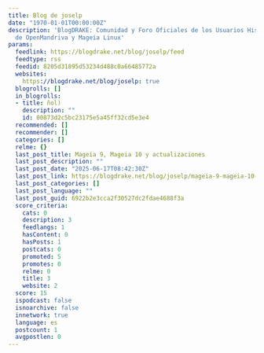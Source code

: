 ```yaml
---
title: Blog de joselp
date: "1970-01-01T00:00:00Z"
description: 'BlogDRAKE: Comunidad y Foro Oficiales de los Usuarios Hispanohablantes
  de OpenMandriva y Mageia Linux'
params:
  feedlink: https://blogdrake.net/blog/joselp/feed
  feedtype: rss
  feedid: 8205d31895d53234d488c0a66485772a
  websites:
    https://blogdrake.net/blog/joselp: true
  blogrolls: []
  in_blogrolls:
  - title: ñol)
    description: ""
    id: 00873d2c5bc23175e5a45ff32cd5e3e4
  recommended: []
  recommender: []
  categories: []
  relme: {}
  last_post_title: Mageia 9, Mageia 10 y actualizaciones
  last_post_description: ""
  last_post_date: "2025-06-17T08:42:30Z"
  last_post_link: https://blogdrake.net/blog/joselp/mageia-9-mageia-10-y-actualizaciones
  last_post_categories: []
  last_post_language: ""
  last_post_guid: 6922b2e3cca2f30527dc2fdae4688f3a
  score_criteria:
    cats: 0
    description: 3
    feedlangs: 1
    hasContent: 0
    hasPosts: 1
    postcats: 0
    promoted: 5
    promotes: 0
    relme: 0
    title: 3
    website: 2
  score: 15
  ispodcast: false
  isnoarchive: false
  innetwork: true
  language: es
  postcount: 1
  avgpostlen: 0
---
```


